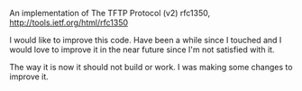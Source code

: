 An implementation of The TFTP Protocol (v2) rfc1350, http://tools.ietf.org/html/rfc1350

I would like to improve this code. Have been a while since I touched and I would love
to improve it in the near future since I'm not satisfied with it. 

The way it is now it should not build or work. I was making some changes to improve it.

